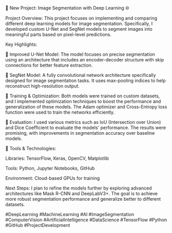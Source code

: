 🚀 New Project: Image Segmentation with Deep Learning 🌐

Project Overview:
This project focuses on implementing and comparing different deep learning models for image segmentation. Specifically, I developed custom U-Net and SegNet models to segment images into meaningful parts based on pixel-level predictions.

Key Highlights:

  🔹 Improved U-Net Model:
         The model focuses on precise segmentation using an architecture that includes an encoder-decoder structure with skip connections for better feature extraction.

  🔹 SegNet Model:
        A fully convolutional network architecture specifically designed for image segmentation tasks. It uses max-pooling indices to help reconstruct high-resolution output.

  🔹 Training & Optimization:
        Both models were trained on custom datasets, and I implemented optimization techniques to boost the performance and generalization of these models. The Adam optimizer and Cross-Entropy loss function were 
        used to train the networks efficiently.

 🔹 Evaluation:
       I used various metrics such as IoU (Intersection over Union) and Dice Coefficient to evaluate the models' performance. The results were promising, with improvements in segmentation accuracy over baseline 
       models.

 🔹 Tools & Technologies:

  Libraries: TensorFlow, Keras, OpenCV, Matplotlib

  Tools: Python, Jupyter Notebooks, GitHub

  Environment: Cloud-based GPUs for training


Next Steps:
   I plan to refine the models further by exploring advanced architectures like Mask R-CNN and DeepLabV3+. The goal is to achieve more robust segmentation performance and generalize better to different datasets.

#DeepLearning #MachineLearning #AI #ImageSegmentation #ComputerVision #ArtificialIntelligence #DataScience #TensorFlow #Python #GitHub #ProjectDevelopment
